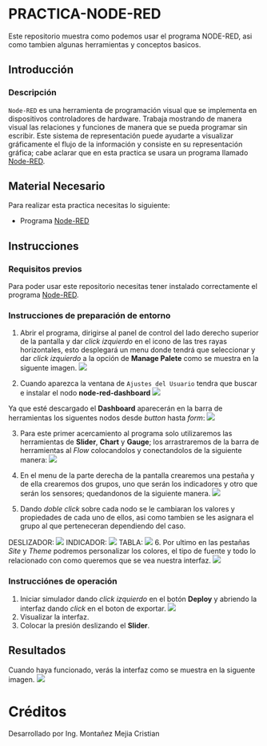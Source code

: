 # PRACTICA-NODE-RED
Este repositorio muestra como podemos usar el programa NODE-RED, asi como tambien algunas herramientas y conceptos basicos.

## Introducción
### Descripción
```Node-RED``` es una herramienta de programación visual que se implementa en dispositivos controladores de hardware. Trabaja mostrando de manera visual las relaciones y funciones de manera que se pueda programar sin escribir. Este sistema de representación puede ayudarte a visualizar gráficamente el flujo de la información y consiste en su representación gráfica; cabe aclarar que en esta practica se usara un programa llamado [Node-RED](http://localhost:1880/).

## Material Necesario
Para realizar esta practica necesitas lo siguiente:
- Programa [Node-RED](http://localhost:1880/)

## Instrucciones
### Requisitos previos
Para poder usar este repositorio necesitas tener instalado correctamente el programa [Node-RED](http://localhost:1880/).

### Instrucciones de preparación de entorno 
1. Abrir el programa, dirigirse al panel de control del lado derecho superior de la pantalla y dar *click izquierdo* en el icono de las tres rayas horizontales, esto desplegará un menu donde tendrá que seleccionar y dar *click izquierdo* a la opción de **Manage Palete** como se muestra en la siguente imagen.
![](https://github.com/Cris9901/PRACTICA-NODE-RED-DISE-O/blob/main/IMAGEN%201.jpg)

2. Cuando aparezca la ventana de ```Ajustes del Usuario```  tendra que buscar e instalar el nodo **node-red-dashboard**
![](https://github.com/Cris9901/PRACTICA-NODE-RED-DISE-O/blob/main/IMAGEN%202.jpg)

Ya que esté descargado el **Dashboard** aparecerán en la barra de herramientas los siguentes nodos desde *button* hasta *form*:
![](https://github.com/Cris9901/PRACTICA-NODE-RED-DISE-O/blob/main/IMAGEN%203.jpg)

3. Para este primer acercamiento al programa solo utilizaremos las herramientas de **Slider**, **Chart** y **Gauge**; los arrastraremos de la barra de herramientas al *Flow* colocandolos y conectandolos de la siguiente manera:
![](https://github.com/Cris9901/PRACTICA-NODE-RED-DISE-O/blob/main/IMAGEN%204.jpg)

4. En el menu de la parte derecha de la pantalla crearemos una pestaña y de ella crearemos dos grupos, uno que serán los indicadores y otro que serán los sensores; quedandonos de la siguiente manera.
![](https://github.com/Cris9901/PRACTICA-NODE-RED-DISE-O/blob/main/IMAGEN%205.jpg)

5. Dando *doble click* sobre cada nodo se le cambiaran los valores y propiedades de cada uno de ellos, asi como tambien se les asignara el grupo al que perteneceran dependiendo del caso.

DESLIZADOR:
![](https://github.com/Cris9901/PRACTICA-NODE-RED-DISE-O/blob/main/IMAGEN%206.jpg)
INDICADOR:
![](https://github.com/Cris9901/PRACTICA-NODE-RED-DISE-O/blob/main/IMAGEN%207.jpg)
TABLA:
![](https://github.com/Cris9901/PRACTICA-NODE-RED-DISE-O/blob/main/IMAGEN%208.jpg)
6. Por ultimo en las pestañas *Site* y *Theme* podremos personalizar los colores, el tipo de fuente y todo lo relacionado con como queremos que se vea nuestra interfaz.
![](https://github.com/Cris9901/PRACTICA-NODE-RED-DISE-O/blob/main/IMAGEN%209.jpg)

### Instrucciónes de operación
1. Iniciar simulador dando *click izquierdo* en el botón **Deploy** y abriendo la interfaz dando *click* en el boton de exportar.
![](https://github.com/Cris9901/PRACTICA-NODE-RED-DISE-O/blob/main/IMAGEN%2010.jpg)
2. Visualizar la interfaz.
3. Colocar la presión deslizando el **Slider**.

## Resultados
Cuando haya funcionado, verás la interfaz como se muestra en la siguente imagen.
![](https://github.com/Cris9901/PRACTICA-NODE-RED-DISE-O/blob/main/IMAGEN%2011.jpg)

# Créditos
Desarrollado por Ing. Montañez Mejia Cristian
